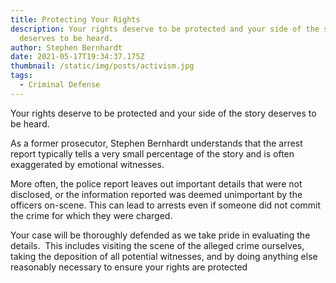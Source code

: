 ```yaml
---
title: Protecting Your Rights
description: Your rights deserve to be protected and your side of the story
  deserves to be heard.
author: Stephen Bernhardt
date: 2021-05-17T19:34:37.175Z
thumbnail: /static/img/posts/activism.jpg
tags:
  - Criminal Defense
---
```

Your rights deserve to be protected and your side of the story deserves to be heard.

As a former prosecutor, Stephen Bernhardt understands that the arrest report typically tells a very small percentage of the story and is often exaggerated by emotional witnesses.

More often, the police report leaves out important details that were not disclosed, or the information reported was deemed unimportant by the officers on-scene. This can lead to arrests even if someone did not commit the crime for which they were charged.

Your case will be thoroughly defended as we take pride in evaluating the details.  This includes visiting the scene of the alleged crime ourselves, taking the deposition of all potential witnesses, and by doing anything else reasonably necessary to ensure your rights are protected